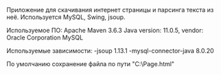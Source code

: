Приложение для скачивания интернет страницы и парсинга текста из неё. 
Используется MySQL, Swing, jsoup.


Используемое ПО:
Apache Maven 3.6.3
Java version: 11.0.5, vendor: Oracle Corporation
MySQL

Используемые зависимости:
-jsoup 1.13.1
-mysql-connector-java  8.0.20


По умолчанию сохранение файла по пути "C:\Page.html"
